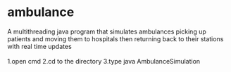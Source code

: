 # ambulance
A multithreading java program that simulates ambulances picking up patients and moving them to hospitals then returning back to their stations with real time updates
<br><br>
1.open cmd
2.cd to the directory
3.type java AmbulanceSimulation



